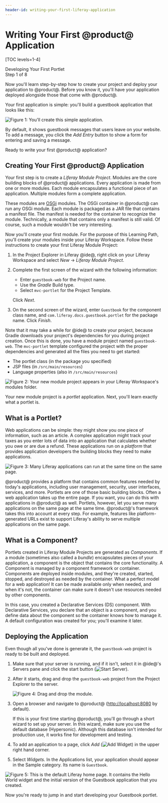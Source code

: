 ```yaml
---
header-id: writing-your-first-liferay-application
---
```


# Writing Your First @product@ Application

[TOC levels=1-4]

<div class="learn-path-step">
    <p>Developing Your First Portlet<br>Step 1 of 8</p>
</div>

Now you'll learn step-by-step how to create your project and deploy your
application to @product@. Before you know it, you'll have your application
deployed alongside those that come with @product@. 

Your first application is simple: you'll build a guestbook application that 
looks like this: 

![Figure 1: You'll create this simple application.](../../../images/first-guestbook-portlet.png)

By default, it shows guestbook messages that users leave on your website. To
add a message, you click the *Add Entry* button to show a form for entering and
saving a message. 

Ready to write your first @product@ application?

## Creating Your First @product@ Application

Your first step is to create a *Liferay Module Project*. Modules are the core 
building blocks of @product@ applications. Every application is made from one or
more modules. Each module encapsulates a functional piece of an application.
Multiple modules form a complete application. 

These modules are 
[OSGi](https://www.osgi.org/) modules. The OSGi container in @product@ can run 
any OSGi module. Each module is packaged as a JAR file that contains a manifest 
file. The manifest is needed for the container to recognize the module. 
Technically, a module that contains only a manifest is still valid. Of course, 
such a module wouldn't be very interesting. 

Now you'll create your first module. For the purpose of this Learning Path, 
you'll create your modules inside your Liferay Workspace. Follow these 
instructions to create your first Liferay Module Project: 

1.  In the Project Explorer in Liferay @ide@, right click on your Liferay 
    Workspace and select *New* &rarr; *Liferay Module Project*. 

2.  Complete the first screen of the wizard with the following information: 

    - Enter `guestbook-web` for the Project name. 
    - Use the *Gradle* Build type.
    - Select `mvc-portlet` for the Project Template. 

    Click *Next*. 

5.  On the second screen of the wizard, enter `Guestbook` for the component 
    class name, and `com.liferay.docs.guestbook.portlet` for the package name. 
    Click *Finish*.

Note that it may take a while for @ide@ to create your project, because Gradle 
downloads your project's dependencies for you during project creation. Once this 
is done, you have a module project named `guestbook-web`. The `mvc-portlet` 
template configured the project with the proper dependencies and generated all 
the files you need to get started: 

- The portlet class (in the package you specified)
- JSP files (in `/src/main/resources`)
- Language properties (also in `/src/main/resources`)

![Figure 2: Your new module project appears in your Liferay Workspace's `modules` folder.](../../../images/guestbook-web-project.png)

Your new module project is a *portlet* application. Next, you'll learn exactly 
what a portlet is. 

## What is a Portlet?

Web applications can be simple: they might show you one piece of information,
such as an article. A complex application might track your taxes as you enter
lots of data into an application that calculates whether you owe or are due
a refund. These applications run on a *platform* that provides application
developers the building blocks they need to make applications.

![Figure 3: Many Liferay applications can run at the same time on the same page.](../../../images/portlet-applications.png)

@product@ provides a platform that contains common features needed by today's
applications, including user management, security, user interfaces, services, 
and more. Portlets are one of those basic building blocks. Often a web 
application takes up the entire page. If you want, you can do this with
applications in @product@ as well. Portlets, however, let you serve many
applications on the same page at the same time. @product@'s framework takes this
into account at every step. For example, features like platform-generated URLs
exist to support Liferay's ability to serve multiple applications on the same
page. 

## What is a Component?

Portlets created in Liferay Module Projects are generated as *Components*. If
a module (sometimes also called a *bundle*) encapsulates pieces of your
application, a component is the object that contains the core functionality.
A Component is managed by a component framework or container. Components are
deployed inside modules, and they're created, started, stopped, and destroyed as
needed by the container. What a perfect model for a web application! It can be
made available only when needed, and when it's not, the container can make sure
it doesn't use resources needed by other components. 

In this case, you created a Declarative Services (DS) component. With
Declarative Services, you declare that an object is a component, and you define 
data about the component so the container knows how to manage it. A default 
configuration was created for you; you'll examine it later. 

## Deploying the Application

Even though all you've done is generate it, the `guestbook-web` project is ready
to be built and deployed.

1.  Make sure that your server is running, and if it isn't, select it in 
    @ide@'s Servers pane and click the start button (![Start Server](../../../images/icon-start-server.png)).

2.  After it starts, drag and drop the `guestbook-web` project from the Project
    Explorer to the server.
 
    ![Figure 4: Drag and drop the module.](../../../images/deploy-module.gif)

3.  Open a browser and navigate to @product@
    ([http://localhost:8080](http://localhost:8080) by default).

    If this is your first time starting @product@, you'll go through a short 
    wizard to set up your server. In this wizard, make sure you use the default 
    database (Hypersonic). Although this database isn't intended for production 
    use, it works fine for development and testing. 

4.  To add an application to a page, click *Add* 
    (![Add Widget](../../../images/icon-add-app.png)) in the upper right hand 
    corner.

5.  Select *Widgets*. In the Applications list, your application should
    appear in the Sample category. Its name is `Guestbook`. 

![Figure 5: This is the default Liferay home page. It contains the Hello World widget and the initial version of the Guestbook application that you created.](../../../images/default-portlet-application.png)

Now you're ready to jump in and start developing your Guestbook portlet. 
